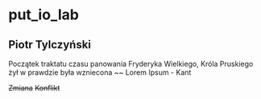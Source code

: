 # put_io_lab
## Piotr Tylczyński
Początek traktatu czasu panowania Fryderyka Wielkiego, Króla Pruskiego żył w prawdzie była wzniecona ~~ Lorem Ipsum - Kant

~~Zmiana~~
~~Konflikt~~
